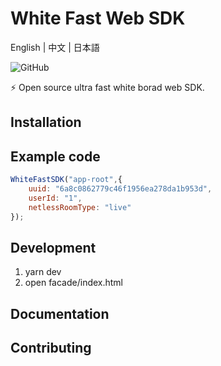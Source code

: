 # White Fast Web SDK

English | 中文 | 日本語 

![GitHub](https://img.shields.io/github/license/netless-io/whiteboard-designer)

⚡ Open source ultra fast white borad web SDK.

## Installation

## Example code

```javascript
WhiteFastSDK("app-root",{
    uuid: "6a8c0862779c46f1956ea278da1b953d",
    userId: "1",
    netlessRoomType: "live"
});
```

## Development

1. yarn dev
2. open facade/index.html

## Documentation

## Contributing